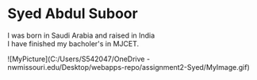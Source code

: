 # Syed Abdul Suboor

I was born in Saudi Arabia and raised in India<br>
I have finished my bacholer's in MJCET.

![MyPicture](C:/Users/S542047/OneDrive - nwmissouri.edu/Desktop/webapps-repo/assignment2-Syed/MyImage.gif)